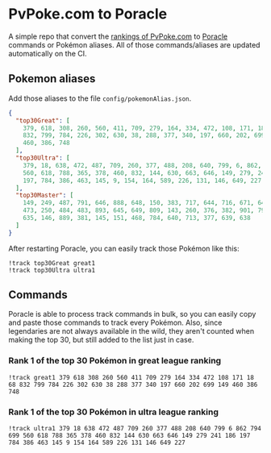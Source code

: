 # PvPoke.com to Poracle
A simple repo that convert the [rankings of PvPoke.com](https://pvpoke.com/rankings/) to [Poracle](https://github.com/KartulUdus/PoracleJS) commands or Pokémon aliases. 
All of those commands/aliases are updated automatically on the CI.

## Pokemon aliases
Add those aliases to the file `config/pokemonAlias.json`. 

<!-- aliases-start -->
```json
{
  "top30Great": [
    379, 618, 308, 260, 560, 411, 709, 279, 164, 334, 472, 108, 171, 18, 68,
    832, 799, 784, 226, 302, 630, 38, 288, 377, 340, 197, 660, 202, 699, 149,
    460, 386, 748
  ],
  "top30Ultra": [
    379, 18, 638, 472, 487, 709, 260, 377, 488, 208, 640, 799, 6, 862, 794, 699,
    560, 618, 788, 365, 378, 460, 832, 144, 630, 663, 646, 149, 279, 241, 186,
    197, 784, 386, 463, 145, 9, 154, 164, 589, 226, 131, 146, 649, 227
  ],
  "top30Master": [
    149, 249, 487, 791, 646, 888, 648, 150, 383, 717, 644, 716, 671, 643, 130,
    473, 250, 484, 483, 893, 645, 649, 809, 143, 260, 376, 382, 901, 794, 445,
    635, 146, 889, 381, 145, 151, 468, 784, 640, 713, 377, 639, 638
  ]
}
```
<!-- aliases-end -->

After restarting Poracle, you can easily track those Pokémon like this:
```shell
!track top30Great great1
!track top30Ultra ultra1
```

## Commands
Poracle is able to process track commands in bulk, so you can easily copy and paste those commands to track every Pokémon. 
Also, since legendaries are not always available in the wild, they aren't counted when making the top 30, but still added to the list just in case.

### Rank 1 of the top 30 Pokémon in great league ranking
<!-- top30great-start -->
```
!track great1 379 618 308 260 560 411 709 279 164 334 472 108 171 18 68 832 799 784 226 302 630 38 288 377 340 197 660 202 699 149 460 386 748
```
<!-- top30great-end -->

### Rank 1 of the top 30 Pokémon in ultra league ranking
<!-- top30ultra-start -->
```
!track ultra1 379 18 638 472 487 709 260 377 488 208 640 799 6 862 794 699 560 618 788 365 378 460 832 144 630 663 646 149 279 241 186 197 784 386 463 145 9 154 164 589 226 131 146 649 227
```
<!-- top30ultra-end -->
